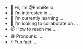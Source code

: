 - 👋 Hi, I’m @EmbiBello
- 👀 I’m interested in ...
- 🌱 I’m currently learning ...
- 💞️ I’m looking to collaborate on ...
- 📫 How to reach me ...
- 😄 Pronouns: ...
- ⚡ Fun fact: ...

<!---
EmbiBello/EmbiBello is a ✨ special ✨ repository because its `README.md` (this file) appears on your GitHub profile.
You can click the Preview link to take a look at your changes.
--->
